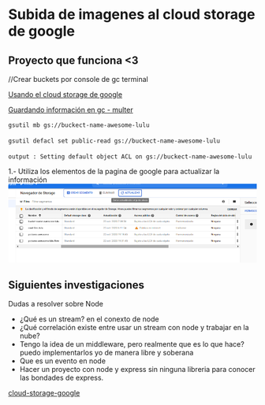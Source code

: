 # Subida de imagenes al cloud storage de google

## Proyecto que funciona <3

//Crear buckets por console de gc terminal

[Usando el cloud storage de google](https://cloud.google.com/nodejs/getting-started/using-cloud-storage?hl=es)

[Guardando información en gc - multer](https://cloud.google.com/nodejs/getting-started/using-cloud-storage?hl=es)

```
gsutil mb gs://buckect-name-awesome-lulu

gsutil defacl set public-read gs://buckect-name-awesome-lulu

output : Setting default object ACL on gs://buckect-name-awesome-lulu

```

1.- Utiliza los elementos de la pagina de google para actualizar la información
![Gestor de buckets browser](images/gestion_de_buckets_navegador.png)

## Siguientes investigaciones
Dudas a resolver sobre Node
- ¿Qué es un stream? en el conexto de node
- ¿Qué correlación existe entre usar un stream con node y trabajar en la nube?
- Tengo la idea de un middleware, pero realmente que es lo que hace? puedo implementarlos yo de manera libre y soberana
- Que es un evento en node
- Hacer un proyecto con node y express sin ninguna libreria para conocer las 
bondades de express.

[cloud-storage-google](https://www.woolha.com/tutorials/node-js-upload-file-to-google-cloud-storage)